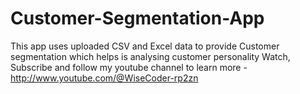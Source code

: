 # Customer-Segmentation-App
This app uses uploaded CSV and Excel data to provide Customer segmentation which helps is analysing customer personality
Watch, Subscribe and follow my youtube channel to learn more - http://www.youtube.com/@WiseCoder-rp2zn

